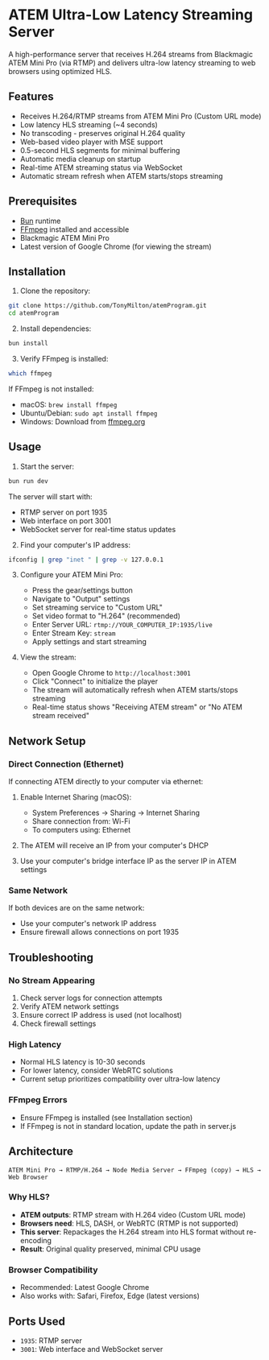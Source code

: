 # ATEM Ultra-Low Latency Streaming Server

A high-performance server that receives H.264 streams from Blackmagic ATEM Mini Pro (via RTMP) and delivers ultra-low latency streaming to web browsers using optimized HLS.

## Features

- Receives H.264/RTMP streams from ATEM Mini Pro (Custom URL mode)
- Low latency HLS streaming (~4 seconds)
- No transcoding - preserves original H.264 quality
- Web-based video player with MSE support
- 0.5-second HLS segments for minimal buffering
- Automatic media cleanup on startup
- Real-time ATEM streaming status via WebSocket
- Automatic stream refresh when ATEM starts/stops streaming

## Prerequisites

- [Bun](https://bun.sh/) runtime
- [FFmpeg](https://ffmpeg.org/) installed and accessible
- Blackmagic ATEM Mini Pro
- Latest version of Google Chrome (for viewing the stream)

## Installation

1. Clone the repository:
```bash
git clone https://github.com/TonyMilton/atemProgram.git
cd atemProgram
```

2. Install dependencies:
```bash
bun install
```

3. Verify FFmpeg is installed:
```bash
which ffmpeg
```

If FFmpeg is not installed:
- macOS: `brew install ffmpeg`
- Ubuntu/Debian: `sudo apt install ffmpeg`
- Windows: Download from [ffmpeg.org](https://ffmpeg.org/download.html)

## Usage

1. Start the server:
```bash
bun run dev
```

The server will start with:
- RTMP server on port 1935
- Web interface on port 3001
- WebSocket server for real-time status updates

2. Find your computer's IP address:
```bash
ifconfig | grep "inet " | grep -v 127.0.0.1
```

3. Configure your ATEM Mini Pro:
   - Press the gear/settings button
   - Navigate to "Output" settings
   - Set streaming service to "Custom URL"
   - Set video format to "H.264" (recommended)
   - Enter Server URL: `rtmp://YOUR_COMPUTER_IP:1935/live`
   - Enter Stream Key: `stream`
   - Apply settings and start streaming

4. View the stream:
   - Open Google Chrome to `http://localhost:3001`
   - Click "Connect" to initialize the player
   - The stream will automatically refresh when ATEM starts/stops streaming
   - Real-time status shows "Receiving ATEM stream" or "No ATEM stream received"

## Network Setup

### Direct Connection (Ethernet)
If connecting ATEM directly to your computer via ethernet:

1. Enable Internet Sharing (macOS):
   - System Preferences → Sharing → Internet Sharing
   - Share connection from: Wi-Fi
   - To computers using: Ethernet

2. The ATEM will receive an IP from your computer's DHCP
3. Use your computer's bridge interface IP as the server IP in ATEM settings

### Same Network
If both devices are on the same network:
- Use your computer's network IP address
- Ensure firewall allows connections on port 1935

## Troubleshooting

### No Stream Appearing
1. Check server logs for connection attempts
2. Verify ATEM network settings
3. Ensure correct IP address is used (not localhost)
4. Check firewall settings

### High Latency
- Normal HLS latency is 10-30 seconds
- For lower latency, consider WebRTC solutions
- Current setup prioritizes compatibility over ultra-low latency

### FFmpeg Errors
- Ensure FFmpeg is installed (see Installation section)
- If FFmpeg is not in standard location, update the path in server.js

## Architecture

```
ATEM Mini Pro → RTMP/H.264 → Node Media Server → FFmpeg (copy) → HLS → Web Browser
```

### Why HLS?
- **ATEM outputs**: RTMP stream with H.264 video (Custom URL mode)
- **Browsers need**: HLS, DASH, or WebRTC (RTMP is not supported)
- **This server**: Repackages the H.264 stream into HLS format without re-encoding
- **Result**: Original quality preserved, minimal CPU usage

### Browser Compatibility
- Recommended: Latest Google Chrome
- Also works with: Safari, Firefox, Edge (latest versions)

## Ports Used

- `1935`: RTMP server
- `3001`: Web interface and WebSocket server

